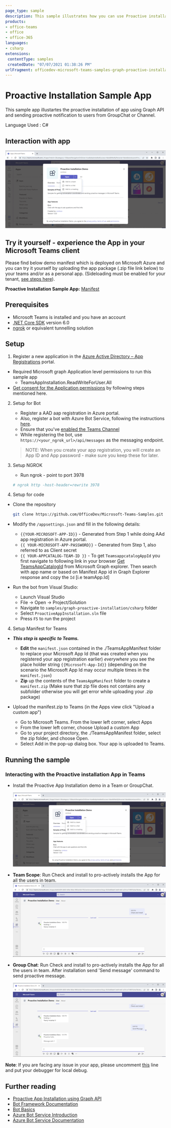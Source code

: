 ```yaml
---
page_type: sample
description: This sample illustrates how you can use Proactive installation of app for user and send proactive notification by calling Microsoft Graph APIs through bot.
products:
- office-teams
- office
- office-365
languages:
- csharp
extensions:
 contentType: samples
 createdDate: "07/07/2021 01:38:26 PM"
urlFragment: officedev-microsoft-teams-samples-graph-proactive-installation-csharp
---
```


# Proactive Installation Sample App

This sample app illustartes the proactive installation of app using Graph API and sending proactive notification to users from GroupChat or Channel.

Language Used : C#

## Interaction with app
![Proactive Installtion Module](ProactiveAppInstallation/Images/ProactiveInstallation.gif)

## Try it yourself - experience the App in your Microsoft Teams client
Please find below demo manifest which is deployed on Microsoft Azure and you can try it yourself by uploading the app package (.zip file link below) to your teams and/or as a personal app. (Sideloading must be enabled for your tenant, [see steps here](https://docs.microsoft.com/microsoftteams/platform/concepts/build-and-test/prepare-your-o365-tenant#enable-custom-teams-apps-and-turn-on-custom-app-uploading)).

**Proactive Installation Sample App:** [Manifest](/samples/graph-proactive-installation/csharp/demo-manifest/graph-proactive-installation.zip)

## Prerequisites

- Microsoft Teams is installed and you have an account
- [.NET Core SDK](https://dotnet.microsoft.com/download) version 6.0
- [ngrok](https://ngrok.com/download) or equivalent tunnelling solution

## Setup

1. Register a new application in the [Azure Active Directory – App Registrations](https://go.microsoft.com/fwlink/?linkid=2083908) portal.

  - Required Microsoft graph Application level permissions to run this sample app
     - TeamsAppInstallation.ReadWriteForUser.All
  - [Get consent for the Application permissions](https://docs.microsoft.com/graph/auth-v2-service?context=graph%2Fapi%2F1.0&view=graph-rest-1.0#3-get-administrator-consent) by following steps mentioned here.

2. Setup for Bot
	- Register a AAD aap registration in Azure portal.
	- Also, register a bot with Azure Bot Service, following the instructions [here](https://docs.microsoft.com/azure/bot-service/bot-service-quickstart-registration?view=azure-bot-service-3.0).
	- Ensure that you've [enabled the Teams Channel](https://docs.microsoft.com/azure/bot-service/channel-connect-teams?view=azure-bot-service-4.0)
	- While registering the bot, use `https://<your_ngrok_url>/api/messages` as the messaging endpoint.

    > NOTE: When you create your app registration, you will create an App ID and App password - make sure you keep these for later.

3. Setup NGROK
      - Run ngrok - point to port 3978

	```bash
	# ngrok http -host-header=rewrite 3978
	```   
4. Setup for code

  - Clone the repository

    ```bash
    git clone https://github.com/OfficeDev/Microsoft-Teams-Samples.git
    ```
  - Modify the `/appsettings.json` and fill in the following details:
    - `{{YOUR-MICROSOFT-APP-ID}}` - Generated from Step 1 while doing AAd app registration in Azure portal.
    - `{{ YOUR-MICROSOFT-APP-PASSWORD}}` - Generated from Step 1, also referred to as Client secret
    - `{{ YOUR-APPCATALOG-TEAM-ID }}` - To get `TeamsappcatalogAppId` you first navigate to following link in your browser [Get TeamsAppCatalogId](https://developer.microsoft.com/graph/graph-explorer?request=appCatalogs%2FteamsApps%3F%24filter%3DdistributionMethod%20eq%20'organization'&method=GET&version=v1.0&GraphUrl=https://graph.microsoft.com) from Microsoft Graph explorer. Then search with app name or based on Manifest App id  in Graph Explorer response and copy the `Id` [i.e teamApp.Id]
  
  - Run the bot from Visual Studio:
  
    - Launch Visual Studio
    - File -> Open -> Project/Solution  
    - Navigate to `samples/graph-proactive-installation/csharp` folder
    - Select `ProactiveAppInstallation.sln` file
    - Press `F5` to run the project
    
4) Setup Manifest for Teams
- __*This step is specific to Teams.*__
    - **Edit** the `manifest.json` contained in the ./TeamsAppManifest folder to replace your Microsoft App Id (that was created when you registered your app registration earlier) *everywhere* you see the place holder string `{{Microsoft-App-Id}}` (depending on the scenario the Microsoft App Id may occur multiple times in the `manifest.json`)   
    - **Zip** up the contents of the `TeamsAppManifest` folder to create a `manifest.zip` (Make sure that zip file does not contains any subfolder otherwise you will get error while uploading your .zip package)

- Upload the manifest.zip to Teams (in the Apps view click "Upload a custom app")
   - Go to Microsoft Teams. From the lower left corner, select Apps
   - From the lower left corner, choose Upload a custom App
   - Go to your project directory, the ./TeamsAppManifest folder, select the zip folder, and choose Open.
   - Select Add in the pop-up dialog box. Your app is uploaded to Teams.

## Running the sample

### Interacting with the Proactive installation App in Teams

- Install the Proactive App Installation demo in a Team or GroupChat.

    ![Proactive installation](ProactiveAppInstallation/Images/addtoteams.png)

- **Team Scope**: Run Check and install to pro-actively installs the App for all the users in team. 
    ![Proactive installation](ProactiveAppInstallation/Images/CheckandInstall.png)

- **Group Chat**:  Run Check and install to pro-actively installs the App for all the users in team. After installation send 'Send message' command to send proactive message.

   ![Proactive installation](ProactiveAppInstallation/Images/sendmessage.png)

**Note**: If you are facing any issue in your app, please uncomment [this](https://github.com/OfficeDev/Microsoft-Teams-Samples/blob/main/samples/graph-proactive-installation/csharp/ProactiveAppInstallation/AdapterWithErrorHandler.cs#L27) line and put your debugger for local debug.


## Further reading

- [Proactive App Installation using Graph API](https://docs.microsoft.com/en-us/microsoftteams/platform/graph-api/proactive-bots-and-messages/graph-proactive-bots-and-messages?tabs=Csharp)
- [Bot Framework Documentation](https://docs.botframework.com)
- [Bot Basics](https://docs.microsoft.com/azure/bot-service/bot-builder-basics?view=azure-bot-service-4.0)
- [Azure Bot Service Introduction](https://docs.microsoft.com/azure/bot-service/bot-service-overview-introduction?view=azure-bot-service-4.0)
- [Azure Bot Service Documentation](https://docs.microsoft.com/azure/bot-service/?view=azure-bot-service-4.0)